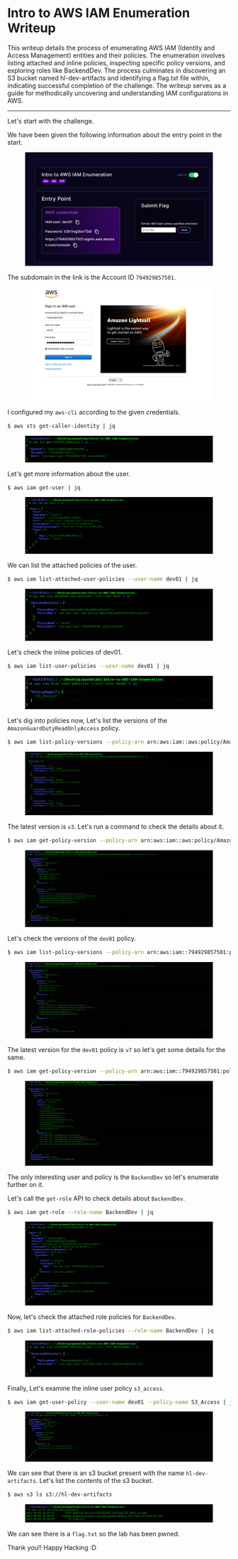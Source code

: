# Intro to AWS IAM Enumeration Writeup
This writeup details the process of enumerating AWS IAM (Identity and Access Management) entities and their policies. The enumeration involves listing attached and inline policies, inspecting specific policy versions, and exploring roles like BackendDev. The process culminates in discovering an S3 bucket named hl-dev-artifacts and identifying a flag.txt file within, indicating successful completion of the challenge. The writeup serves as a guide for methodically uncovering and understanding IAM configurations in AWS.

<hr/>

Let's start with the challenge.

We have been given the following information about the entry point in the start.
<figure><img src="../src/Intro-to-AWS-IAM-Enumeration/entry.png" alt="Information about the entry point."></figure>

The subdomain in the link is the Account ID `794929857501`.
<figure><img src="../src/Intro-to-AWS-IAM-Enumeration/1.png" alt="Logging in to the AWS Console."></figure>

I configured my `aws-cli` according to the given credentials.
```sh
$ aws sts get-caller-identity | jq
```

<figure><img src="../src/Intro-to-AWS-IAM-Enumeration/2.png" alt="Checking the user in aws-cli."></figure>

Let's get more information about the user.
```sh
$ aws iam get-user | jq
```

<figure><img src="../src/Intro-to-AWS-IAM-Enumeration/3.png" alt="Enumerating about the IAM user."></figure>

We can list the attached policies of the user.
```sh
$ aws iam list-attached-user-policies --user-name dev01 | jq
```
<figure><img src="../src/Intro-to-AWS-IAM-Enumeration/4.png" alt="Attached user policies of dev01."></figure>

Let's check the inline policies of dev01.
```sh
$ aws iam list-user-policies --user-name dev01 | jq
```

<figure><img src="../src/Intro-to-AWS-IAM-Enumeration/5.png" alt="Inline policies of dev01."></figure>

Let's dig into policies now, Let's list the versions of the `AmazonGuardDutyReadOnlyAccess` policy.
```sh
$ aws iam list-policy-versions --policy-arn arn:aws:iam::aws:policy/AmazonGuardDutyReadOnlyAccess | jq
```

<figure><img src="../src/Intro-to-AWS-IAM-Enumeration/6.png" alt="Listing the version of GuardDuty policy."></figure>

The latest version is `v3`. Let's run a command to check the details about it.
```sh
$ aws iam get-policy-version --policy-arn arn:aws:iam::aws:policy/AmazonGuardDutyReadOnlyAccess --version-id v3 | jq
```

<figure><img src="../src/Intro-to-AWS-IAM-Enumeration/7.png" alt="Version details about the GuardDuty Policy."></figure>

Let's check the versions of the `dev01` policy.

```sh
$ aws iam list-policy-versions --policy-arn arn:aws:iam::794929857501:policy/dev01 | jq
```

<figure><img src="../src/Intro-to-AWS-IAM-Enumeration/8.png" alt="Listing the version of dev01 policies."></figure>

The latest version for the `dev01` policy is `v7` so let's get some details for the same.

```sh
$ aws iam get-policy-version --policy-arn arn:aws:iam::794929857501:policy/dev01 --version-id v7 | jq 
```

<figure><img src="../src/Intro-to-AWS-IAM-Enumeration/9.png" alt="Version details about dev01 latest policy."></figure>

The only interesting user and policy is the `BackendDev` so let's enumerate further on it.

Let's call the `get-role` API to check details about `BackendDev`.
```sh
$ aws iam get-role --role-name BackendDev | jq
```
<figure><img src="../src/Intro-to-AWS-IAM-Enumeration/11.png" alt="Calling the get-role API to enumerate for BackendDev."></figure>

Now, let's check the attached role policies for `BackendDev`.

```sh
$ aws iam list-attached-role-policies --role-name BackendDev | jq
```

<figure><img src="../src/Intro-to-AWS-IAM-Enumeration/10.png" alt="Listing attached role policies for BackendDev."></figure>

Finally, Let's examine the inline user policy `s3_access`.

```sh
$ aws iam get-user-policy --user-name dev01 --policy-name S3_Access | jq
```

<figure><img src="../src/Intro-to-AWS-IAM-Enumeration/12.png" alt="Enumerating the inline s3_access policy with regards to dev01."></figure>

We can see that there is an s3 bucket present with the name `hl-dev-artifacts`. Let's list the contents of the s3 bucket.

```sh
$ aws s3 ls s3://hl-dev-artifacts
```

<figure><img src="../src/Intro-to-AWS-IAM-Enumeration/13.png" alt="Listing contents of the s3 bucket."></figure>

We can see there is a `flag.txt` so the lab has been pwned.

Thank you!! Happy Hacking :D